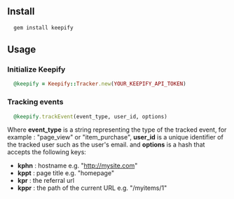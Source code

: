 ## Install

```ruby
  gem install keepify
```

## Usage

### Initialize Keepify

```ruby
  @keepify = Keepify::Tracker.new(YOUR_KEEPIFY_API_TOKEN)
```

### Tracking events

```ruby
  @keepify.trackEvent(event_type, user_id, options)
```
Where **event_type** is a string representing the type of the tracked event, for example : "page_view" or "item_purchase", **user_id** is a unique identifier of the tracked user such as the user's email.
and **options** is a hash that accepts the following keys:

  * **kphn** : hostname e.g. "http://mysite.com"
  * **kppt** : page title e.g. "homepage"
  * **kpr** : the referral url
  * **kppr** : the path of the current URL e.g. "/myitems/1"